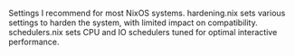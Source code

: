 Settings I recommend for most NixOS systems.
hardening.nix sets various settings to harden the system, with limited impact on compatibility.
schedulers.nix sets CPU and IO schedulers tuned for optimal interactive performance.
